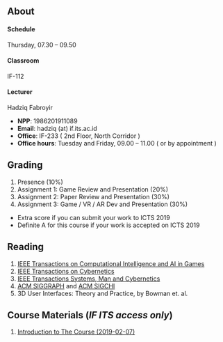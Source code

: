 ## About
#### Schedule
Thursday, 07.30 – 09.50
#### Classroom
IF-112
#### Lecturer
Hadziq Fabroyir 
- **NPP**: 1986201911089
- **Email**: hadziq (at) if.its.ac.id
- **Office**: IF-233 ( 2nd Floor, North Corridor )
- **Office hours**: Tuesday and Friday, 09.00 – 11.00 ( or by appointment )

## Grading

1. Presence (10%)
2. Assignment 1: Game Review and Presentation (20%)
3. Assignment 2: Paper Review and Presentation (30%)
4. Assignment 3: Game / VR / AR Dev and Presentation (30%)

- Extra score if you can submit your work to ICTS 2019
- Definite A for this course if your work is accepted on ICTS 2019

## Reading

1. [IEEE Transactions on Computational Intelligence and AI in Games](https://ieeexplore.ieee.org/xpl/RecentIssue.jsp?punumber=4804728)
2. [IEEE Transactions on Cybernetics](https://ieeexplore.ieee.org/xpl/RecentIssue.jsp?punumber=6221036)
3. [IEEE Transactions Systems, Man and Cybernetics](https://ieeexplore.ieee.org/xpl/RecentIssue.jsp?punumber=6221021)
4. [ACM SIGGRAPH](https://dl.acm.org/sig.cfm?id=SP932) and [ACM SIGCHI](https://dl.acm.org/sig.cfm?id=SP923)
5. 3D User Interfaces: Theory and Practice, by Bowman et. al.

## Course Materials (*IF ITS access only*)

1. [Introduction to The Course (2019-02-07)](http://10.151.22.158/togdvrar2019/1stMeeting.pptx)
